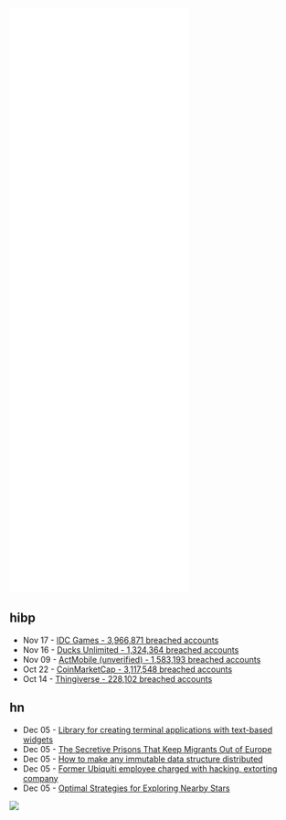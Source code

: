 ![Metrics](https://raw.githubusercontent.com/phixion/phixion/master/metrics.svg)

## hibp

<!--
for https://github.com/phixion/phixion/blob/main/.github/workflows/feeds.yml
-->
<!--START_SECTION:haveibeenpwnd-->
- Nov 17 - [IDC Games - 3,966,871 breached accounts](https://haveibeenpwned.com/PwnedWebsites#IDCGames)
- Nov 16 - [Ducks Unlimited - 1,324,364 breached accounts](https://haveibeenpwned.com/PwnedWebsites#DucksUnlimited)
- Nov 09 - [ActMobile (unverified) - 1,583,193 breached accounts](https://haveibeenpwned.com/PwnedWebsites#ActMobile)
- Oct 22 - [CoinMarketCap - 3,117,548 breached accounts](https://haveibeenpwned.com/PwnedWebsites#CoinMarketCap)
- Oct 14 - [Thingiverse - 228,102 breached accounts](https://haveibeenpwned.com/PwnedWebsites#Thingiverse)
<!--END_SECTION:haveibeenpwnd-->

## hn

<!--
for https://github.com/phixion/phixion/blob/main/.github/workflows/feeds.yml
-->
<!--START_SECTION:hn-->
- Dec 05 - [Library for creating terminal applications with text-based widgets](https://github.com/gansm/finalcut)
- Dec 05 - [The Secretive Prisons That Keep Migrants Out of Europe](https://www.newyorker.com/magazine/2021/12/06/the-secretive-libyan-prisons-that-keep-migrants-out-of-europe)
- Dec 05 - [How to make any immutable data structure distributed](https://www.unison-lang.org/articles/distributed-datasets/core-idea/)
- Dec 05 - [Former Ubiquiti employee charged with hacking, extorting company](https://www.reuters.com/markets/currencies/former-ubiquiti-employee-charged-with-hacking-extorting-company-2021-12-01/)
- Dec 05 - [Optimal Strategies for Exploring Nearby Stars](https://www.centauri-dreams.org/2021/12/03/optimal-strategies-for-exploring-nearby-stars/)
<!--END_SECTION:hn-->

<!--
for https://yhype.me
-->
![](https://hit.yhype.me/github/profile?user_id=13013670)
